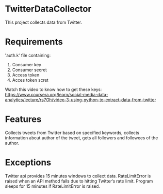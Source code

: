 # TwitterDataCollector
This project collects data from Twitter.

# Requirements
'auth.k' file containing:
1. Consumer key
2. Consumer secret
3. Access token
4. Acces token scret

Watch this video to know how to get these keys: https://www.coursera.org/learn/social-media-data-analytics/lecture/rs7Oh/video-3-using-python-to-extract-data-from-twitter

# Features
Collects tweets from Twitter based on specified keywords, collects information about author of the tweet, gets all followers and followees of the author.

# Exceptions

Twitter api provides 15 minutes windows to collect data. RateLimitError is raised when an API method fails due to hitting Twitter’s rate limit. Program sleeps for 15 minutes if RateLimitError is raised.